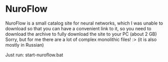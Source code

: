 # NuroFlow

NuroFlow is a small catalog site for neural networks, which I was unable to download so that you can have a convenient link to it, so you need to download the archive to fully download the site to your PC (about 2 GB) Sorry, but for me there are a lot of complex monolithic files! :> (it is also mostly in Russian)

Just run: start-nuroflow.bat
